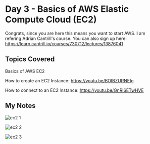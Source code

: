 # Day 3 - Basics of AWS Elastic Compute Cloud (EC2)
Congrats, since you are here this means you want to start AWS. I am refering Adrian Cantrill's course. You can also sign up here: https://learn.cantrill.io/courses/730712/lectures/13876041

## Topics Covered

Basics of AWS EC2

How to create an EC2 Instance: https://youtu.be/BOIBZURNEIg

How to connect to an EC2 Instance: https://youtu.be/GnRl6ETwHVE

## My Notes

![ec2 1](https://user-images.githubusercontent.com/66474973/187040784-b3d71639-c687-40b4-9cb1-c5bdbc504b67.jpeg)

![ec2 2](https://user-images.githubusercontent.com/66474973/187040778-b4abeb3b-73c5-4aba-ad41-2ccac55ac64a.jpeg)

![ec2 3](https://user-images.githubusercontent.com/66474973/187040768-a8169a37-ffc8-44fd-ae76-5dfc0dd11ece.jpeg)

